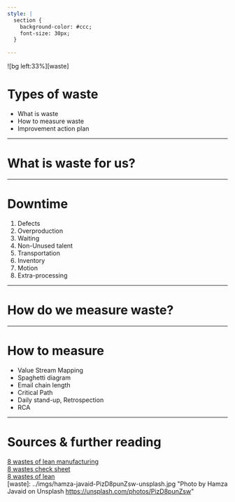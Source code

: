 ```yaml
---
style: |
  section {
    background-color: #ccc;
    font-size: 30px;
  }
  
---
```

<!-- _class: lead invert -->
<!-- _paginate: false -->
![bg left:33%][waste]
# Types of waste
+ What is waste
+ How to measure waste
+ Improvement action plan
<!-- Additional information
Objective:
    * 8 types of waste in IT
    * consequences of unmaintained waste
    * methods to identify waste
Agenda:
    * describe 8 types of waste
    * show vsm, sphagetti, critical route, 
    * if you don't measure it its not important for you

-->

---
<!-- _class: lead -->
# What is waste for us?
---

# Downtime
<!--![bg contain][8 types of waste]-->
1. Defects
2. Overproduction
3. Waiting
4. Non-Unused talent
5. Transportation
6. Inventory
7. Motion
8. Extra-processing
<!-- Additional information
Defects: 
    * wrong priorities
    * customer defects
    * not compliant with documentation/manual

Overproduction: 
    * too many corner case
    * manual work instead of automation
    * too detailed documentation

Waiting: 
    * Sign of approval between "phases"
    * External dependencies
    * Decision-making meetings without action points

Non-Unused talent: 
    * Knowledge sharing
    * Rigid division of roles in team
    * Improvement forum

Transportation: 
    * Continous Integration and repository
    * Build time
    * Time, budget, work in-between demo/customer feedback

Motion: 
    * Office space
    * Access to information
    * Colocation of team
    * All roles needed to complete project in team

Extra-processing:
    * Unused artifacts (ie. build compiled on obsolete platform)
    * Wrong (irrelevant) KPI
    * Ineffective toolset

-->

---
<!-- _class: lead -->
# How do we measure waste?

<!-- Additional information
* How do we know what is important?
* Do we understand reason between KPI we use?
* Do they measure what is important to us?

-->

---
# How to measure
- Value Stream Mapping
- Spaghetti diagram
- Email chain length
- Critical Path
- Daily stand-up, Retrospection
- RCA
<!-- Additional information
* Which of these do we implement?
* Do any of these have disadventages? What?
* What else could we use to measure?

-->

---
# Sources & further reading

[8 wastes of lean manufacturing](https://www.machinemetrics.com/blog/8-wastes-of-lean-manufacturing)  
[8 wastes check sheet](https://goleansixsigma.com/the-8-wastes-checksheet/)  
[8 wastes of lean](https://theleanway.net/The-8-Wastes-of-Lean)  
[waste]: ../imgs/hamza-javaid-PizD8punZsw-unsplash.jpg "Photo by Hamza Javaid on Unsplash https://unsplash.com/photos/PizD8punZsw"
